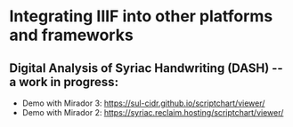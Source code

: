 # Integrating IIIF into other platforms and frameworks

## Digital Analysis of Syriac Handwriting (DASH) -- a work in progress:
- Demo with Mirador 3: https://sul-cidr.github.io/scriptchart/viewer/
- Demo with Mirador 2: https://syriac.reclaim.hosting/scriptchart/viewer/